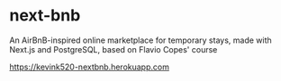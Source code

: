 # next-bnb
An AirBnB-inspired online marketplace for temporary stays, made with Next.js and PostgreSQL, based on Flavio Copes' course

https://kevink520-nextbnb.herokuapp.com
